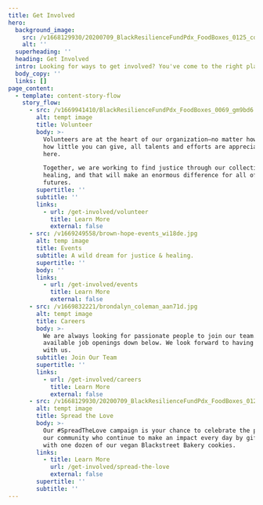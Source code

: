 ```yaml
---
title: Get Involved
hero:
  background_image:
    src: /v1668129930/20200709_BlackResilienceFundPdx_FoodBoxes_0125_cdtjob.jpg
    alt: ''
  superheading: ''
  heading: Get Involved
  intro: Looking for ways to get involved? You've come to the right place.
  body_copy: ''
  links: []
page_content:
  - template: content-story-flow
    story_flow:
      - src: /v1669941410/BlackResilienceFundPdx_FoodBoxes_0069_gm9bd6.jpg
        alt: tempt image
        title: Volunteer
        body: >-
          Volunteers are at the heart of our organization—no matter how much or
          how little you can give, all talents and efforts are appreciated
          here. 

          Together, we are working to find justice through our collective
          healing, and that will make an enormous difference for all of our
          futures. 
        supertitle: ''
        subtitle: ''
        links:
          - url: /get-involved/volunteer
            title: Learn More
            external: false
      - src: /v1669249558/brown-hope-events_wi18de.jpg
        alt: temp image
        title: Events
        subtitle: A wild dream for justice & healing.
        supertitle: ''
        body: ''
        links:
          - url: /get-involved/events
            title: Learn More
            external: false
      - src: /v1669832221/brondalyn_coleman_aan71d.jpg
        alt: tempt image
        title: Careers
        body: >-
          We are always looking for passionate people to join our team. See our
          available job openings down below. We look forward to having you serve
          with us.
        subtitle: Join Our Team
        supertitle: ''
        links:
          - url: /get-involved/careers
            title: Learn More
            external: false
      - src: /v1668129930/20200709_BlackResilienceFundPdx_FoodBoxes_0125_cdtjob.jpg
        alt: tempt image
        title: Spread the Love
        body: >-
          Our #SpreadTheLove campaign is your chance to celebrate the people in
          our community who continue to make an impact every day by gifting them
          with one dozen of our vegan Blackstreet Bakery cookies. 
        links:
          - title: Learn More
            url: /get-involved/spread-the-love
            external: false
        supertitle: ''
        subtitle: ''
---
```


